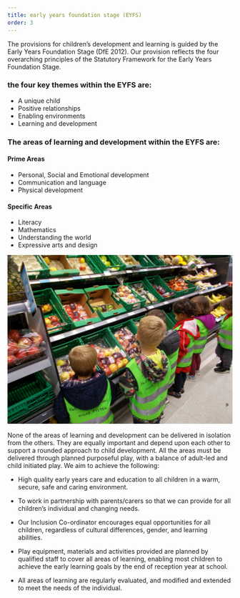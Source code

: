 ```yaml
---
title: early years foundation stage (EYFS)
order: 3
---
```


The provisions for children’s development and learning is guided by the Early Years Foundation Stage (DfE 2012). Our provision reflects the four overarching principles of the Statutory Framework for the Early Years Foundation Stage.

### the four key themes within the EYFS are:

- A unique child
- Positive relationships
- Enabling environments
- Learning and development

<!-- ### THE AREAS OF LEARNING AND DEVELOPMENT WITHIN THE EYFS ARE: -->

### The areas of learning and development within the EYFS are:

#### Prime Areas

- Personal, Social and Emotional development
- Communication and language
- Physical development

#### Specific Areas

- Literacy
- Mathematics
- Understanding the world
- Expressive arts and design

![children visiting local shop](../../images/contact.jpg)

None of the areas of learning and development can be delivered in isolation from the others. They are equally important and depend upon each other to support a rounded approach to child development. All the areas must be delivered through planned purposeful play, with a balance of adult-led and child initiated play.
We aim to achieve the following:

- High quality early years care and education to all children in a warm, secure, safe and caring environment.

- To work in partnership with parents/carers so that we can provide for all children’s individual and changing needs.

- Our Inclusion Co-ordinator encourages equal opportunities for all children, regardless of cultural differences, gender, and learning abilities.

- Play equipment, materials and activities provided are planned by qualified staff to cover all areas of learning, enabling most children to achieve the early learning goals by the end of reception year at school.

- All areas of learning are regularly evaluated, and modified and extended to meet the needs of the individual.

